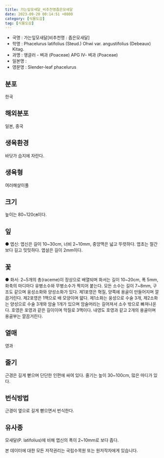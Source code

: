 ```yaml
---
title: 가는잎모새달_비추천명좁은모새달
date: 2023-09-20 00:14:51 +0800
category: [식물도감]
tag: [식물도감]
---
```




- 국명 : 가는잎모새달[비추천명 : 좁은모새달]
- 학명 : Phacelurus latifolius (Steud.) Ohwi var. angustifolius (Debeaux) Kitag.
- 과명 : 앵글러 - 벼과 (Poaceae) APG Ⅳ- 벼과 (Poaceae)
- 일본명 : 
- 영문명 : Slender-leaf phacelurus


## 분포
한국
## 해외분포
일본, 중국
## 생육환경
바닷가 습지에 자란다.
## 생육형
여러해살이풀
## 크기
높이는 80~120㎝이다.
## 잎
● 엽신: 엽신은 길이 10~30cm, 너비 2~10mm, 중앙맥은 넓고 뚜렷하다. 엽초는 절간보다 길고 밋밋하다. 엽설은 길이 2mm이다.
## 꽃
● 화서: 2~5개의 총(raceme)이 장상으로 배열되며 화서는 길이 10~20cm, 폭 5mm, 화축의 마디마다 유병소수와 무병소수가 짝지어 붙는다. 모든 소수는 길이 7~8mm, 구조도 같으며 웅성소화와 양성소화가 있다. 제1포영은 혁질, 양쪽에 용골이 만들어지며 깔끔거린다. 제2포영은 1맥으로 배 모양이며 얇다. 제1소화는 웅성으로 수술 3개, 제2소화는 양성으로 수술 3개와 암술 1개가 있으며 암술머리는 길어져서 소수 밖으로 빠져나온다. 호영은 포영과 같은 길이이며 막질로 3맥이다. 내영도 호영과 같고 2개의 용골이며 용골부는 깔끔거린다.
## 열매
영과
## 줄기
근경은 길게 뻗으며 단단한 인편에 싸여 있다. 줄기는 높이 30~100cm, 많은 마디가 있다.
## 번식방법
근경이 옆으로 길게 뻗으면서 번식한다.
## 유사종
모새달(P. latifolius)에 비해 엽신의 폭이 2~10mm로 보다 좁다.






본 데이터에 대한 모든 저작권리는 국립수목원 또는 원저작자에게 있습니다.

